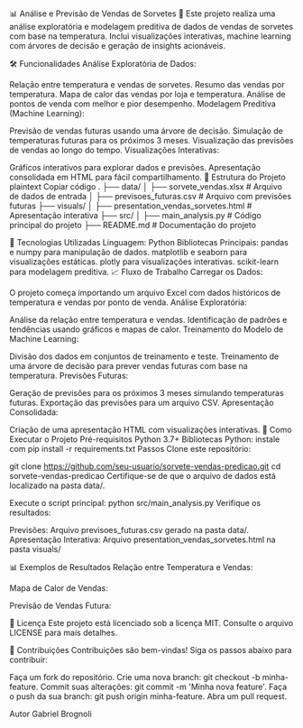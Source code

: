 📊 Análise e Previsão de Vendas de Sorvetes 🍦
Este projeto realiza uma análise exploratória e modelagem preditiva de dados de vendas de sorvetes com base na temperatura. Inclui visualizações interativas, machine learning com árvores de decisão e geração de insights acionáveis.

🛠️ Funcionalidades
Análise Exploratória de Dados:

Relação entre temperatura e vendas de sorvetes.
Resumo das vendas por temperatura.
Mapa de calor das vendas por loja e temperatura.
Análise de pontos de venda com melhor e pior desempenho.
Modelagem Preditiva (Machine Learning):

Previsão de vendas futuras usando uma árvore de decisão.
Simulação de temperaturas futuras para os próximos 3 meses.
Visualização das previsões de vendas ao longo do tempo.
Visualizações Interativas:

Gráficos interativos para explorar dados e previsões.
Apresentação consolidada em HTML para fácil compartilhamento.
📂 Estrutura do Projeto
plaintext
Copiar código
.
├── data/
│   ├── sorvete_vendas.xlsx          # Arquivo de dados de entrada
│   ├── previsoes_futuras.csv        # Arquivo com previsões futuras
├── visuals/
│   ├── presentation_vendas_sorvetes.html  # Apresentação interativa
├── src/
│   ├── main_analysis.py             # Código principal do projeto
├── README.md                        # Documentação do projeto

🚀 Tecnologias Utilizadas
Linguagem: Python
Bibliotecas Principais:
pandas e numpy para manipulação de dados.
matplotlib e seaborn para visualizações estáticas.
plotly para visualizações interativas.
scikit-learn para modelagem preditiva.
📈 Fluxo de Trabalho
Carregar os Dados:

O projeto começa importando um arquivo Excel com dados históricos de temperatura e vendas por ponto de venda.
Análise Exploratória:

Análise da relação entre temperatura e vendas.
Identificação de padrões e tendências usando gráficos e mapas de calor.
Treinamento do Modelo de Machine Learning:

Divisão dos dados em conjuntos de treinamento e teste.
Treinamento de uma árvore de decisão para prever vendas futuras com base na temperatura.
Previsões Futuras:

Geração de previsões para os próximos 3 meses simulando temperaturas futuras.
Exportação das previsões para um arquivo CSV.
Apresentação Consolidada:

Criação de uma apresentação HTML com visualizações interativas.
🧪 Como Executar o Projeto
Pré-requisitos
Python 3.7+
Bibliotecas Python: instale com pip install -r requirements.txt
Passos
Clone este repositório:

git clone https://github.com/seu-usuario/sorvete-vendas-predicao.git
cd sorvete-vendas-predicao
Certifique-se de que o arquivo de dados está localizado na pasta data/.

Execute o script principal:
python src/main_analysis.py
Verifique os resultados:

Previsões: Arquivo previsoes_futuras.csv gerado na pasta data/.
Apresentação Interativa: Arquivo presentation_vendas_sorvetes.html na pasta visuals/

📊 Exemplos de Resultados
Relação entre Temperatura e Vendas:

Mapa de Calor de Vendas:

Previsão de Vendas Futura:

📄 Licença
Este projeto está licenciado sob a licença MIT. Consulte o arquivo LICENSE para mais detalhes.

🤝 Contribuições
Contribuições são bem-vindas! Siga os passos abaixo para contribuir:

Faça um fork do repositório.
Crie uma nova branch: git checkout -b minha-feature.
Commit suas alterações: git commit -m 'Minha nova feature'.
Faça o push da sua branch: git push origin minha-feature.
Abra um pull request.

Autor
Gabriel Brognoli
